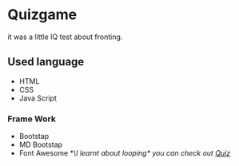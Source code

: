 # Quizgame
it was a little IQ test about fronting.

## Used language ##
- HTML
- CSS
- Java Script
### Frame Work ###
- Bootstap
- MD Bootstap
- Font Awesome
**\I learnt about looping\**
*you can check out [Quiz](https://Jagrati1213.github.io/Quizgame)*
